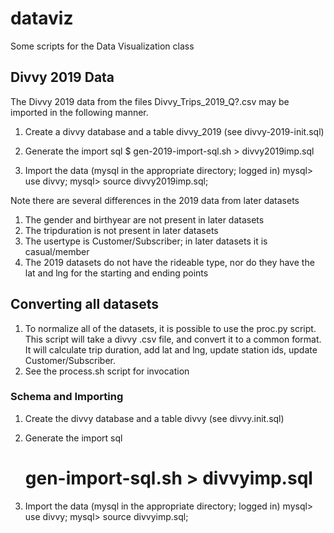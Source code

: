 # dataviz
Some scripts for the Data Visualization class


## Divvy 2019 Data
The Divvy 2019 data from the files Divvy_Trips_2019_Q?.csv
may be imported in the following manner.

1. Create a divvy database and a table divvy_2019
    (see divvy-2019-init.sql)

1. Generate the import sql
   $ gen-2019-import-sql.sh > divvy2019imp.sql

1. Import the data
   (mysql in the appropriate directory; logged in)
   mysql> use divvy;
   mysql> source divvy2019imp.sql;

Note there are several differences in the 2019 data from later datasets
1. The gender and birthyear are not present in later datasets
1. The tripduration is not present in later datasets
1. The usertype is Customer/Subscriber; in later datasets it is 
   casual/member
1. The 2019 datasets do not have the rideable type, nor do they have
   the lat and lng for the starting and ending points

## Converting all datasets
1. To normalize all of the datasets, it is possible to use the
    proc.py script. This script will take a divvy .csv file, and
    convert it to a common format. It will calculate trip duration,
    add lat and lng, update station ids, update Customer/Subscriber.
1. See the process.sh script for invocation

### Schema and Importing
1. Create the divvy database and a table divvy
   (see divvy.init.sql)

1. Generate the import sql
   # gen-import-sql.sh > divvyimp.sql

1. Import the data
   (mysql in the appropriate directory; logged in)
   mysql> use divvy;
   mysql> source divvyimp.sql;


